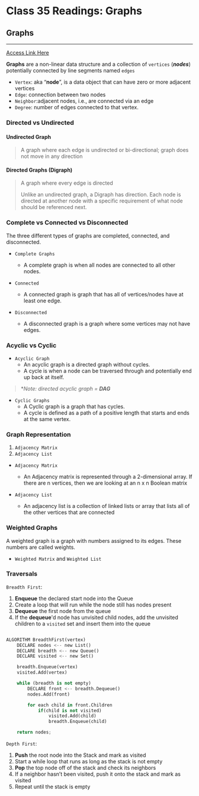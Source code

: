 # Class 35 Readings: Graphs

## Graphs

___
[Access Link Here](https://codefellows.github.io/common_curriculum/data_structures_and_algorithms/Code_401/class-35/resources/graphs.html)

**Graphs** are a non-linear data structure and a collection of `vertices` (***nodes***) potentially connected by line segments named `edges`

- `Vertex`: aka “**node**”, is a data object that can have zero or more adjacent vertices
- `Edge`: connection between two nodes
- `Neighbor`:adjacent nodes, i.e., are connected via an edge
- `Degree`: number of edges connected to that vertex.

### Directed vs Undirected  

#### Undirected Graph

> A graph where each edge is undirected or bi-directional; graph does not move in any direction

#### Directed Graphs (Digraph)  

> A graph where every edge is directed
>
> Unlike an undirected graph, a Digraph has direction. Each node is directed at another node with a specific requirement of what node should be referenced next.

### Complete vs Connected vs Disconnected  

The three different types of graphs are completed, connected, and disconnected.

- `Complete Graphs`
    - A complete graph is when all nodes are connected to all other nodes.

- `Connected`
    - A connected graph is graph that has all of vertices/nodes have at least one edge.

- `Disconnected`
    - A disconnected graph is a graph where some vertices may not have edges.

### Acyclic vs Cyclic

- `Acyclic Graph`
    - An acyclic graph is a directed graph without cycles. 
    - A cycle is when a node can be traversed through and potentially end up back at itself.

> **Note: directed acyclic graph = **DAG***

- `Cyclic Graphs`
    - A Cyclic graph is a graph that has cycles.
    - A cycle is defined as a path of a positive length that starts and ends at the same vertex.

### Graph Representation  

1. `Adjacency Matrix`
2. `Adjacency List`


- `Adjacency Matrix`
    - An Adjacency matrix is represented through a 2-dimensional array. If there are n vertices, then we are looking at an n x n Boolean matrix

- `Adjacency List`
    - An adjacency list is a collection of linked lists or array that lists all of the other vertices that are connected

### Weighted Graphs  

A weighted graph is a graph with numbers assigned to its edges. These numbers are called weights.  

- `Weighted Matrix` and `Weighted List`

### Traversals  

`Breadth First`:
1. **Enqueue** the declared start node into the Queue
2. Create a loop that will run while the node still has nodes present
3. **Dequeue** the first node from the queue
4. If the **dequeue**'d node has unvisited child nodes, add the unvisited children to a `visited` set and insert them into the queue

```python

ALGORITHM BreadthFirst(vertex)
    DECLARE nodes <-- new List()
    DECLARE breadth <-- new Queue()
    DECLARE visited <-- new Set()

    breadth.Enqueue(vertex)
    visited.Add(vertex)

    while (breadth is not empty)
        DECLARE front <-- breadth.Dequeue()
        nodes.Add(front)

        for each child in front.Children
            if(child is not visited)
                visited.Add(child)
                breadth.Enqueue(child)

    return nodes;

```

`Depth First`:

1. **Push** the root node into the Stack and mark as visited
2. Start a while loop that runs as long as the stack is not empty
3. **Pop** the top node off of the stack and check its neighbors
4. If a neighbor hasn’t been visited, push it onto the stack and mark as visited
5. Repeat until the stack is empty
